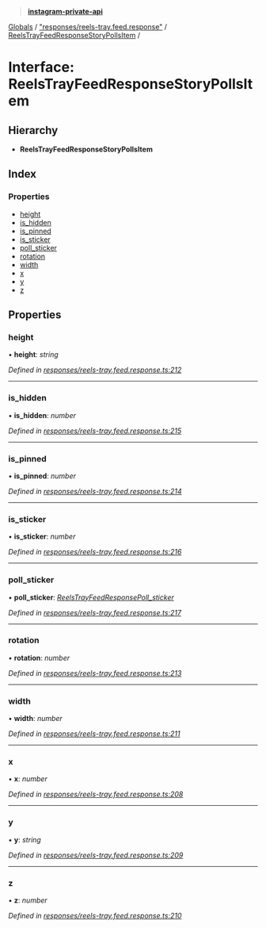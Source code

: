 > **[instagram-private-api](../README.md)**

[Globals](../README.md) / ["responses/reels-tray.feed.response"](../modules/_responses_reels_tray_feed_response_.md) / [ReelsTrayFeedResponseStoryPollsItem](_responses_reels_tray_feed_response_.reelstrayfeedresponsestorypollsitem.md) /

# Interface: ReelsTrayFeedResponseStoryPollsItem

## Hierarchy

* **ReelsTrayFeedResponseStoryPollsItem**

## Index

### Properties

* [height](_responses_reels_tray_feed_response_.reelstrayfeedresponsestorypollsitem.md#height)
* [is_hidden](_responses_reels_tray_feed_response_.reelstrayfeedresponsestorypollsitem.md#is_hidden)
* [is_pinned](_responses_reels_tray_feed_response_.reelstrayfeedresponsestorypollsitem.md#is_pinned)
* [is_sticker](_responses_reels_tray_feed_response_.reelstrayfeedresponsestorypollsitem.md#is_sticker)
* [poll_sticker](_responses_reels_tray_feed_response_.reelstrayfeedresponsestorypollsitem.md#poll_sticker)
* [rotation](_responses_reels_tray_feed_response_.reelstrayfeedresponsestorypollsitem.md#rotation)
* [width](_responses_reels_tray_feed_response_.reelstrayfeedresponsestorypollsitem.md#width)
* [x](_responses_reels_tray_feed_response_.reelstrayfeedresponsestorypollsitem.md#x)
* [y](_responses_reels_tray_feed_response_.reelstrayfeedresponsestorypollsitem.md#y)
* [z](_responses_reels_tray_feed_response_.reelstrayfeedresponsestorypollsitem.md#z)

## Properties

###  height

• **height**: *string*

*Defined in [responses/reels-tray.feed.response.ts:212](https://github.com/dilame/instagram-private-api/blob/e9c516c/src/responses/reels-tray.feed.response.ts#L212)*

___

###  is_hidden

• **is_hidden**: *number*

*Defined in [responses/reels-tray.feed.response.ts:215](https://github.com/dilame/instagram-private-api/blob/e9c516c/src/responses/reels-tray.feed.response.ts#L215)*

___

###  is_pinned

• **is_pinned**: *number*

*Defined in [responses/reels-tray.feed.response.ts:214](https://github.com/dilame/instagram-private-api/blob/e9c516c/src/responses/reels-tray.feed.response.ts#L214)*

___

###  is_sticker

• **is_sticker**: *number*

*Defined in [responses/reels-tray.feed.response.ts:216](https://github.com/dilame/instagram-private-api/blob/e9c516c/src/responses/reels-tray.feed.response.ts#L216)*

___

###  poll_sticker

• **poll_sticker**: *[ReelsTrayFeedResponsePoll_sticker](_responses_reels_tray_feed_response_.reelstrayfeedresponsepoll_sticker.md)*

*Defined in [responses/reels-tray.feed.response.ts:217](https://github.com/dilame/instagram-private-api/blob/e9c516c/src/responses/reels-tray.feed.response.ts#L217)*

___

###  rotation

• **rotation**: *number*

*Defined in [responses/reels-tray.feed.response.ts:213](https://github.com/dilame/instagram-private-api/blob/e9c516c/src/responses/reels-tray.feed.response.ts#L213)*

___

###  width

• **width**: *number*

*Defined in [responses/reels-tray.feed.response.ts:211](https://github.com/dilame/instagram-private-api/blob/e9c516c/src/responses/reels-tray.feed.response.ts#L211)*

___

###  x

• **x**: *number*

*Defined in [responses/reels-tray.feed.response.ts:208](https://github.com/dilame/instagram-private-api/blob/e9c516c/src/responses/reels-tray.feed.response.ts#L208)*

___

###  y

• **y**: *string*

*Defined in [responses/reels-tray.feed.response.ts:209](https://github.com/dilame/instagram-private-api/blob/e9c516c/src/responses/reels-tray.feed.response.ts#L209)*

___

###  z

• **z**: *number*

*Defined in [responses/reels-tray.feed.response.ts:210](https://github.com/dilame/instagram-private-api/blob/e9c516c/src/responses/reels-tray.feed.response.ts#L210)*
